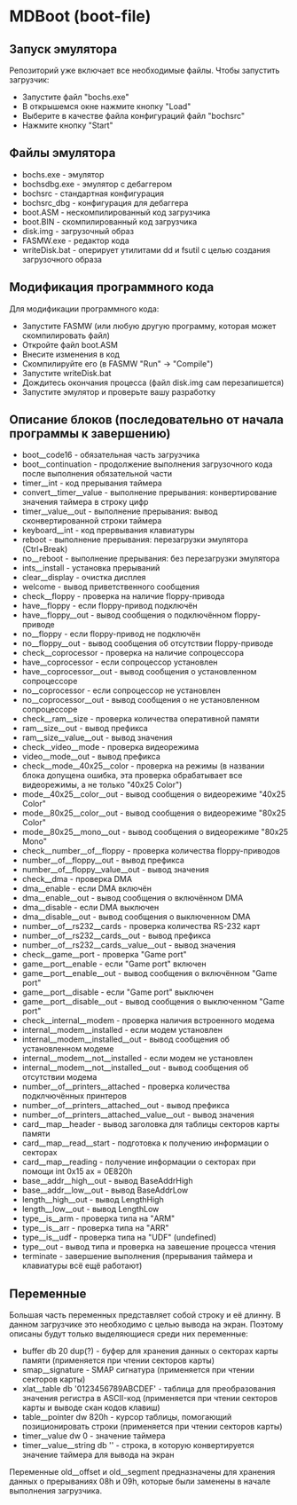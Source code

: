 ﻿# MDBoot (boot-file)
## Запуск эмулятора
Репозиторий уже включает все необходимые файлы. Чтобы запустить загрузчик:
- Запустите файл "bochs.exe"
- В открышемся окне нажмите кнопку "Load"
- Выберите в качестве файла конфигураций файл "bochsrc"
- Нажмите кнопку "Start"

## Файлы эмулятора
- bochs.exe - эмулятор
- bochsdbg.exe - эмулятор с дебаггером
- bochsrc - стандартная конфигурация
- bochsrc_dbg - конфигурация для дебаггера
- boot.ASM - нескомпилированный код загрузчика
- boot.BIN - скомпилированный код загрузчика
- disk.img - загрузочный образ
- FASMW.exe - редактор кода
- writeDisk.bat - оперирует утилитами dd и fsutil с целью создания загрузочного образа

## Модификация программного кода
Для модификации программного кода:
- Запустите FASMW (или любую другую программу, которая может скомпилировать файл)
- Откройте файл boot.ASM
- Внесите изменения в код
- Скомпилируйте его (в FASMW "Run" -> "Compile")
- Запустите writeDisk.bat
- Дождитесь окончания процесса (файл disk.img сам перезапишется)
- Запустите эмулятор и проверьте вашу разработку

## Описание блоков (последовательно от начала программы к завершению)
- boot__code16 - обязательная часть загрузчика
- boot__continuation - продолжение выполнения загрузочного кода после выполнения обязательной части
- timer__int - код прерывания таймера
- convert__timer__value - выполнение прерывания: конвертирование значения таймера в строку цифр
- timer__value__out - выполнение прерывания: вывод сконвертированной строки таймера
- keyboard__int - код прервывания клавиатуры
- reboot - выполнение прерывания: перезагрузки эмулятора (Ctrl+Break)
- no__reboot - выполнение прерывания: без перезагрузки эмулятора
- ints__install - установка прерываний
- clear__display - очистка дисплея
- welcome - вывод приветственного сообщения
- check__floppy - проверка на наличие floppy-привода
- have__floppy - если floppy-привод подключён
- have__floppy__out - вывод сообщения о подключённом floppy-приводе
- no__floppy - если floppy-привод не подключён
- no__floppy__out -  вывод сообщения об отсутствии floppy-приводе
- check__coprocessor - проверка на наличие сопроцессора
- have__coprocessor - если сопроцессор установлен
- have__coprocessor__out - вывод сообщения о установленном сопроцессоре
- no__coprocessor - если сопроцессор не установлен
- no__coprocessor__out - вывод сообщения о не установленном сопроцессоре
- check__ram__size - проверка количества оперативной памяти
- ram__size__out - вывод префикса
- ram__size__value__out - вывод значения
- check__video__mode - проверка видеорежима
- video__mode__out - вывод префикса
- check__mode__40x25__color - проверка на режимы (в названии блока допущена ошибка, эта проверка обрабатывает все видеорежимы, а не только "40x25 Color")
- mode__40x25__color__out - вывод сообщения о видеорежиме "40x25 Color"
- mode__80x25__color__out - вывод сообщения о видеорежиме "80x25 Color"
- mode__80x25__mono__out - вывод сообщения о видеорежиме "80x25 Mono"
- check__number__of__floppy - проверка количества floppy-приводов
- number__of__floppy__out - вывод префикса
- number__of__floppy__value__out - вывод значения
- check__dma - проверка DMA
- dma__enable - если DMA включён
- dma__enable__out - вывод сообщения о включённом DMA
- dma__disable - если DMA выключен
- dma__disable__out - вывод сообщения о выключенном DMA
- number__of__rs232__cards - проверка количества RS-232 карт
- number__of__rs232__cards__out - вывод префикса
- number__of__rs232__cards__value__out - вывод значения
- check__game__port - проверка "Game port"
- game__port__enable - если "Game port" включен
- game__port__enable__out - вывод сообщения о включённом "Game port"
- game__port__disable - если "Game port" выключен
- game__port__disable__out - вывод сообщения о выключенном "Game port"
- check__internal__modem - проверка наличия встроенного модема
- internal__modem__installed - если модем установлен
- internal__modem__installed__out - вывод сообщения об установленном модеме
- internal__modem__not__installed - если модем не установлен
- internal__modem__not__installed__out - вывод сообщения об отсутствии модема
- number__of__printers__attached - проверка количества подклчючённых принтеров
- number__of__printers__attached__out - вывод префикса
- number__of__printers__attached__value__out - вывод значения
- card__map__header - вывод заголовка для таблицы секторов карты памяти
- card__map__read__start - подготовка к получению информации о секторах
- card__map__reading - получение информации о секторах при помощи int 0x15 ax = 0E820h
- base__addr__high__out - вывод BaseAddrHigh
- base__addr__low__out - вывод BaseAddrLow
- length__high__out - вывод LengthHigh
- length__low__out - вывод LengthLow
- type__is__arm - проверка типа на "ARM"
- type__is__arr - проверка типа на "ARR"
- type__is__udf - проверка типа на "UDF" (undefined)
- type__out - вывод типа и проверка на завешение процесса чтения
- terminate - завершение выполнения (прерывания таймера и клавиатуры всё ещё работают)

## Переменные
Большая  часть переменных представляет собой строку и её длинну. В данном загрузчике это необходимо с целью вывода на экран. Поэтому описаны будут только выделяющиеся среди них переменные:
- buffer db 20 dup(?) - буфер для хранения данных о секторах карты памяти (применяется при чтении секторов карты)
- smap__signature - SMAP сигнатура (применяется при чтении секторов карты)
- xlat__table db '0123456789ABCDEF' - таблица для преобразования значения регистра в ASCII-код (применяется при чтении секторов карты и выводе скан кодов клавиш)
- table__pointer dw 820h - курсор таблицы, помогающий позиционировать строки (применяется при чтении секторов карты)
- timer__value dw 0 - значение таймера
- timer__value__string db '' - строка, в которую конвертируется значение таймера для вывода на экран

Переменные old__offset и old__segment предназначены для хранения данных о прерываниях 08h и 09h, которые были заменены в начале выполнения загрузчика.
